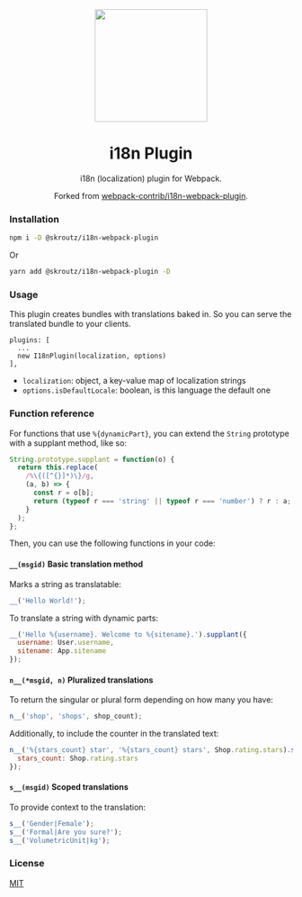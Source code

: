 <div align="center">
  <!-- replace with accurate logo e.g from https://worldvectorlogo.com/ -->
  <a href="https://github.com/webpack/webpack">
    <img width="200" height="200" vspace="" hspace="25"
      src="https://cdn.rawgit.com/webpack/media/e7485eb2/logo/icon.svg">
  </a>
  <h1>i18n Plugin</h1>
  <p>i18n (localization) plugin for Webpack.<p>
  <p>Forked from <a href="https://github.com/webpack-contrib/i18n-webpack-plugin">webpack-contrib/i18n-webpack-plugin</a>.</p>
</div>

### Installation

```bash
npm i -D @skroutz/i18n-webpack-plugin
```

Or

```bash
yarn add @skroutz/i18n-webpack-plugin -D
```

### Usage

This plugin creates bundles with translations baked in. So you can serve the translated bundle to your clients.

```
plugins: [
  ...
  new I18nPlugin(localization, options)
],
```

- `localization`: object, a key-value map of localization strings
- `options.isDefaultLocale`: boolean, is this language the default one

### Function reference

For functions that use `%{dynamicPart}`, you can extend the `String` prototype with a supplant method, like so:

```js
String.prototype.supplant = function(o) {
  return this.replace(
    /%\{([^{}]*)\}/g,
    (a, b) => {
      const r = o[b];
      return (typeof r === 'string' || typeof r === 'number') ? r : a;
    }
  );
};
```

Then, you can use the following functions in your code:

#### `__(msgid)` Basic translation method

Marks a string as translatable:

```js
__('Hello World!');
```

To translate a string with dynamic parts:

```js
__('Hello %{username}. Welcome to %{sitename}.').supplant({
  username: User.username,
  sitename: App.sitename
});
```

#### `n__(*msgid, n)` Pluralized translations

To return the singular or plural form depending on how many you have:

```js
n__('shop', 'shops', shop_count);
```

Additionally, to include the counter in the translated text:

```js
n__('%{stars_count} star', '%{stars_count} stars', Shop.rating.stars).supplant({
  stars_count: Shop.rating.stars
});
```

#### `s__(msgid)` Scoped translations

To provide context to the translation:

```js
s__('Gender|Female');
s__('Formal|Are you sure?');
s__('VolumetricUnit|kg');
```

### License

[MIT](http://www.opensource.org/licenses/mit-license.php)
